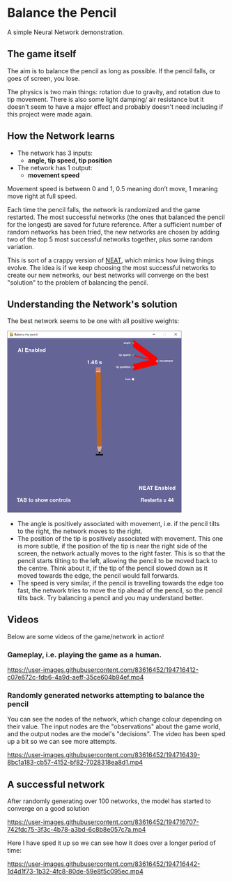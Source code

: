 # Balance the Pencil

A simple Neural Network demonstration.

## The game itself

The aim is to balance the pencil as long as possible. If the pencil falls, or goes of screen, you lose.

The physics is two main things: rotation due to gravity, and rotation due to tip movement. There is also some light damping/ air resistance but it doesn't seem to have a major effect and probably doesn't need including if this project were made again.

## How the Network learns

-   The network has 3 inputs: 
	- **angle, tip speed, tip position**
-   The network has 1 output:
	- **movement speed**

Movement speed is between 0 and 1, 0.5 meaning don’t move, 1 meaning move right at full speed.

Each time the pencil falls, the network is randomized and the game restarted. The most successful networks (the ones that balanced the pencil for the longest) are saved for future reference. After a sufficient number of random networks has been tried, the new networks are chosen by adding two of the top 5 most successful networks together, plus some random variation.

This is sort of a crappy version of [NEAT](https://en.wikipedia.org/wiki/Neuroevolution_of_augmenting_topologies), which mimics how living things evolve. The idea is if we keep choosing the most successful networks to create our new networks, our best networks will converge on the best "solution" to the problem of balancing the pencil.

## Understanding the Network's solution

The best network seems to be one with all positive weights: 

<img src=https://raw.githubusercontent.com/toronyx/balance-the-pencil/main/pictures/good_solution.png width="400">

-   The angle is positively associated with movement, i.e. if the pencil tilts to the right, the network moves to the right.
-   The position of the tip is positively associated with movement. This one is more subtle, if the position of the tip is near the right side of the screen, the network actually moves to the right faster. This is so that the pencil starts tilting to the left, allowing the pencil to be moved back to the centre. Think about it, if the tip of the pencil slowed down as it moved towards the edge, the pencil would fall forwards.
-   The speed is very similar, if the pencil is travelling towards the edge too fast, the network tries to move the tip ahead of the pencil, so the pencil tilts back. Try balancing a pencil and you may understand better.

## Videos

Below are some videos of the game/network in action!

### Gameplay, i.e. playing the game as a human.

https://user-images.githubusercontent.com/83616452/194716412-c07e672c-fdb6-4a9d-aeff-35ce604b94ef.mp4

### Randomly generated networks attempting to balance the pencil

You can see the nodes of the network, which change colour depending on their value. The input nodes are the "observations" about the game world, and the output nodes are the model's "decisions". The video has been sped up a bit so we can see more attempts.

https://user-images.githubusercontent.com/83616452/194716439-8bc1a183-cb57-4152-bf82-7028318ea8d1.mp4

## A successful network

After randomly generating over 100 networks, the model has started to converge on a good solution

https://user-images.githubusercontent.com/83616452/194716707-742fdc75-3f3c-4b78-a3bd-6c8b8e057c7a.mp4

Here I have sped it up so we can see how it does over a longer period of time:

https://user-images.githubusercontent.com/83616452/194716442-1d4d1f73-1b32-4fc8-80de-59e8f5c095ec.mp4
